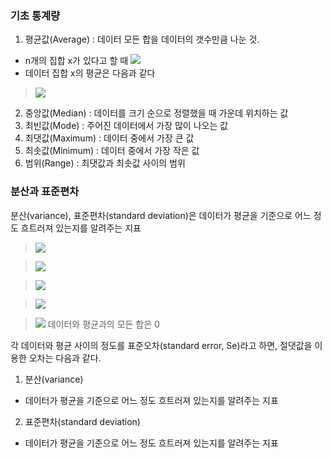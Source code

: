 ### 기초 통계량

1. 평균값(Average) : 데이터 모든 합을 데이터의 갯수만큼 나눈 것. 
- n개의 집합 x가 있다고 할 때 ![](https://latex.codecogs.com/svg.latex?\Large&space;x%20=%20\\{x_{1},%20x_{2},%20...,%20x_{n}\\})
- 데이터 집합 x의 평균은 다음과 같다

> ![](https://latex.codecogs.com/svg.latex?\Large&space;\bar{x}=\frac{x_1+x_2+...+x_n}{n}=\frac{1}{n}(\sum_{i=1}^{n}x_i))

2. 중앙값(Median) : 데이터를 크기 순으로 정렬했을 때 가운데 위치하는 값
3. 최빈값(Mode) : 주어진 데이터에서 가장 많이 나오는 값
4. 최댓값(Maximum) : 데이터 중에서 가장 큰 값
5. 최솟값(Minimum) : 데이터 중에서 가장 작은 값
6. 범위(Range) : 최댓값과 최솟값 사이의 범위

### 분산과 표준편차
분산(variance), 표준편차(standard deviation)은 데이터가 평균을 기준으로 어느 정도 흐트러져 있는지를 알려주는 지표

> ![](https://latex.codecogs.com/svg.latex?\Large&space;\bar{x}=\frac{x_1+x_2+...+x_n}{n})

> ![](https://latex.codecogs.com/svg.latex?\Large&space;n\bar{x}={x_1+x_2+...+x_n})

> ![](https://latex.codecogs.com/svg.latex?\Large&space;0={x_1+x_2+...+x_n}-n\bar{x})

> ![](https://latex.codecogs.com/svg.latex?\Large&space;0={x_1+x_2+...+x_n}-n\bar{x})

> ![](https://latex.codecogs.com/svg.latex?\Large&space;0=(x_1-\bar{x})+(x_2-\bar{x})+...+(x_n-\bar{x})) 데이터와 평균과의 모든 합은 0

각 데이터와 평균 사이의 정도를 표준오차(standard error, Se)라고 하면, 절댓값을 이용한 오차는 다음과 같다.


1. 분산(variance)
- 데이터가 평균을 기준으로 어느 정도 흐트러져 있는지를 알려주는 지표

2. 표준편차(standard deviation)
- 데이터가 평균을 기준으로 어느 정도 흐트러져 있는지를 알려주는 지표
